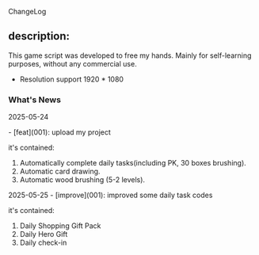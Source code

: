 ChangeLog



## description:

This game script was developed to free my hands. Mainly for self-learning purposes, without any commercial use.

* Resolution support 1920 * 1080

###  What's News

2025-05-24

\- [feat]\(001\): upload my project

it's contained: 

1. Automatically complete daily tasks(including PK, 30 boxes brushing).
2. Automatic card drawing.
3. Automatic wood brushing (5-2 levels).

2025-05-25
\- [improve]\(001\): improved some daily task codes

it's contained: 
1. Daily Shopping Gift Pack
2. Daily Hero Gift
3. Daily check-in